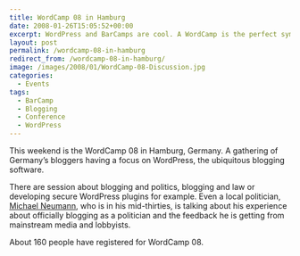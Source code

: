 ```yaml
---
title: WordCamp 08 in Hamburg
date: 2008-01-26T15:05:52+00:00
excerpt: WordPress and BarCamps are cool. A WordCamp is the perfect symbiosis.
layout: post
permalink: /wordcamp-08-in-hamburg
redirect_from: /wordcamp-08-in-hamburg/
image: /images/2008/01/WordCamp-08-Discussion.jpg
categories:
  - Events
tags:
  - BarCamp
  - Blogging
  - Conference
  - WordPress
---
```

This weekend is the WordCamp 08 in Hamburg, Germany. A gathering of Germany’s bloggers having a focus on WordPress, the ubiquitous blogging software.

There are session about blogging and politics, blogging and law or developing secure WordPress plugins for example. Even a local politician, [Michael Neumann](http://www.neumann-hamburg.de/), who is in his mid-thirties, is talking about his experience about officially blogging as a politician and the feedback he is getting from mainstream media and lobbyists.

About 160 people have registered for WordCamp 08.